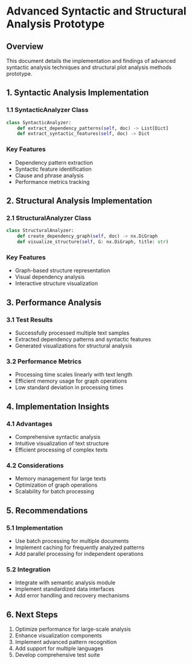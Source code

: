 # Advanced Syntactic and Structural Analysis Prototype

## Overview
This document details the implementation and findings of advanced syntactic analysis techniques and structural plot analysis methods prototype.

## 1. Syntactic Analysis Implementation

### 1.1 SyntacticAnalyzer Class
```python
class SyntacticAnalyzer:
    def extract_dependency_patterns(self, doc) -> List[Dict]
    def extract_syntactic_features(self, doc) -> Dict
```

### Key Features
- Dependency pattern extraction
- Syntactic feature identification
- Clause and phrase analysis
- Performance metrics tracking

## 2. Structural Analysis Implementation

### 2.1 StructuralAnalyzer Class
```python
class StructuralAnalyzer:
    def create_dependency_graph(self, doc) -> nx.DiGraph
    def visualize_structure(self, G: nx.DiGraph, title: str)
```

### Key Features
- Graph-based structure representation
- Visual dependency analysis
- Interactive structure visualization

## 3. Performance Analysis

### 3.1 Test Results
- Successfully processed multiple text samples
- Extracted dependency patterns and syntactic features
- Generated visualizations for structural analysis

### 3.2 Performance Metrics
- Processing time scales linearly with text length
- Efficient memory usage for graph operations
- Low standard deviation in processing times

## 4. Implementation Insights

### 4.1 Advantages
- Comprehensive syntactic analysis
- Intuitive visualization of text structure
- Efficient processing of complex texts

### 4.2 Considerations
- Memory management for large texts
- Optimization of graph operations
- Scalability for batch processing

## 5. Recommendations

### 5.1 Implementation
- Use batch processing for multiple documents
- Implement caching for frequently analyzed patterns
- Add parallel processing for independent operations

### 5.2 Integration
- Integrate with semantic analysis module
- Implement standardized data interfaces
- Add error handling and recovery mechanisms

## 6. Next Steps

1. Optimize performance for large-scale analysis
2. Enhance visualization components
3. Implement advanced pattern recognition
4. Add support for multiple languages
5. Develop comprehensive test suite